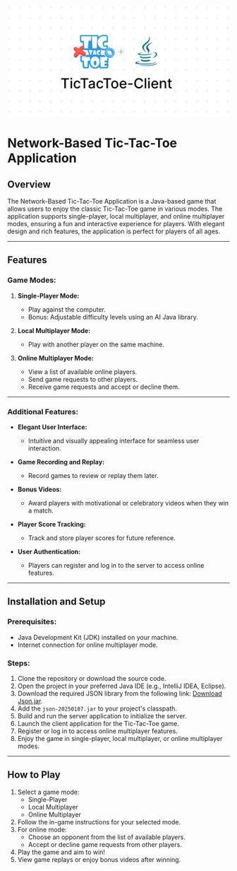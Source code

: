 ![Tic Tac Toe](src/media/images/project_image.png)
# Network-Based Tic-Tac-Toe Application

## Overview
The Network-Based Tic-Tac-Toe Application is a Java-based game that allows users to enjoy the classic Tic-Tac-Toe game in various modes. The application supports single-player, local multiplayer, and online multiplayer modes, ensuring a fun and interactive experience for players. With elegant design and rich features, the application is perfect for players of all ages.

---

## Features
### Game Modes:
1. **Single-Player Mode:**
   - Play against the computer.
   - Bonus: Adjustable difficulty levels using an AI Java library.

2. **Local Multiplayer Mode:**
   - Play with another player on the same machine.

3. **Online Multiplayer Mode:**
   - View a list of available online players.
   - Send game requests to other players.
   - Receive game requests and accept or decline them.

---

### Additional Features:
- **Elegant User Interface:**
  - Intuitive and visually appealing interface for seamless user interaction.

- **Game Recording and Replay:**
  - Record games to review or replay them later.

- **Bonus Videos:**
  - Award players with motivational or celebratory videos when they win a match.

- **Player Score Tracking:**
  - Track and store player scores for future reference.

- **User Authentication:**
  - Players can register and log in to the server to access online features.
  
---

## Installation and Setup

### Prerequisites:
- Java Development Kit (JDK) installed on your machine.
- Internet connection for online multiplayer mode.

### Steps:
1. Clone the repository or download the source code.
2. Open the project in your preferred Java IDE (e.g., IntelliJ IDEA, Eclipse).
3. Download the required JSON library from the following link:
   [Download Json.jar](https://repo1.maven.org/maven2/org/json/json/20250107/json-20250107.jar).
4. Add the `json-20250107.jar` to your project's classpath.
5. Build and run the server application to initialize the server.
6. Launch the client application for the Tic-Tac-Toe game.
7. Register or log in to access online multiplayer features.
8. Enjoy the game in single-player, local multiplayer, or online multiplayer modes.

---

## How to Play
1. Select a game mode:
   - Single-Player
   - Local Multiplayer
   - Online Multiplayer
2. Follow the in-game instructions for your selected mode.
3. For online mode:
   - Choose an opponent from the list of available players.
   - Accept or decline game requests from other players.
4. Play the game and aim to win!
5. View game replays or enjoy bonus videos after winning.





